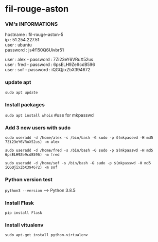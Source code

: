 # fil-rouge-aston

### VM's INFORMATIONS
hostname : fil-rouge-aston-5    \
ip : 51.254.227.51              \
user : ubuntu                   \
password : js4f150Q6Uivbr51

user : alex - password : 7Zi23eY6VRuX52us        \
user : fred - password : 6psELH9Ze9cdB596        \
user : sof  - password : iQGQjixZbX394672

### update apt
`sudo apt update`

### Install packages
`sudo apt install whois` #use for mkpasswd

### Add 3 new users with sudo

`sudo useradd -d /home/alex -s /bin/bash -G sudo -p $(mkpasswd -H md5 7Zi23eY6VRuX52us) -m alex`

`sudo useradd -d /home/fred -s /bin/bash -G sudo -p $(mkpasswd -H md5 6psELH9Ze9cdB596) -m fred`

`sudo useradd -d /home/sof -s /bin/bash -G sudo -p $(mkpasswd -H md5 iQGQjixZbX394672) -m sof`


### Python version test
`python3 --version`
--> Python 3.8.5

### Install Flask
`pip install Flask`

### Install vitualenv
`sudo apt-get install python-virtualenv`
